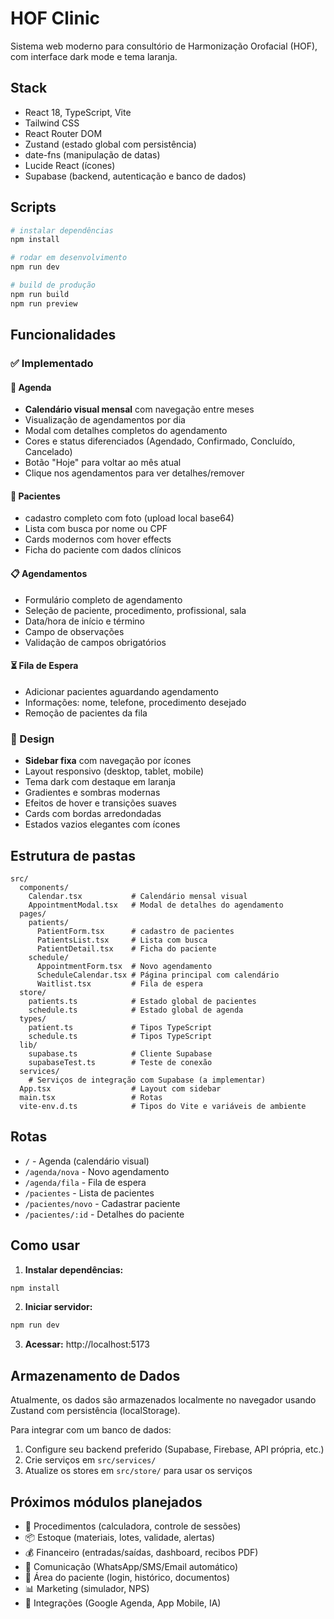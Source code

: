 # HOF Clinic

Sistema web moderno para consultório de Harmonização Orofacial (HOF), com interface dark mode e tema laranja.

## Stack
- React 18, TypeScript, Vite
- Tailwind CSS
- React Router DOM
- Zustand (estado global com persistência)
- date-fns (manipulação de datas)
- Lucide React (ícones)
- Supabase (backend, autenticação e banco de dados)

## Scripts
```bash
# instalar dependências
npm install

# rodar em desenvolvimento
npm run dev

# build de produção
npm run build
npm run preview
```

## Funcionalidades

### ✅ Implementado

#### 📅 Agenda
- **Calendário visual mensal** com navegação entre meses
- Visualização de agendamentos por dia
- Modal com detalhes completos do agendamento
- Cores e status diferenciados (Agendado, Confirmado, Concluído, Cancelado)
- Botão "Hoje" para voltar ao mês atual
- Clique nos agendamentos para ver detalhes/remover

#### 👥 Pacientes
- cadastro completo com foto (upload local base64)
- Lista com busca por nome ou CPF
- Cards modernos com hover effects
- Ficha do paciente com dados clínicos

#### 📋 Agendamentos
- Formulário completo de agendamento
- Seleção de paciente, procedimento, profissional, sala
- Data/hora de início e término
- Campo de observações
- Validação de campos obrigatórios

#### ⏳ Fila de Espera
- Adicionar pacientes aguardando agendamento
- Informações: nome, telefone, procedimento desejado
- Remoção de pacientes da fila

### 🎨 Design
- **Sidebar fixa** com navegação por ícones
- Layout responsivo (desktop, tablet, mobile)
- Tema dark com destaque em laranja
- Gradientes e sombras modernas
- Efeitos de hover e transições suaves
- Cards com bordas arredondadas
- Estados vazios elegantes com ícones

## Estrutura de pastas
```
src/
  components/
    Calendar.tsx           # Calendário mensal visual
    AppointmentModal.tsx   # Modal de detalhes do agendamento
  pages/
    patients/
      PatientForm.tsx      # cadastro de pacientes
      PatientsList.tsx     # Lista com busca
      PatientDetail.tsx    # Ficha do paciente
    schedule/
      AppointmentForm.tsx  # Novo agendamento
      ScheduleCalendar.tsx # Página principal com calendário
      Waitlist.tsx         # Fila de espera
  store/
    patients.ts            # Estado global de pacientes
    schedule.ts            # Estado global de agenda
  types/
    patient.ts             # Tipos TypeScript
    schedule.ts            # Tipos TypeScript
  lib/
    supabase.ts            # Cliente Supabase
    supabaseTest.ts        # Teste de conexão
  services/
    # Serviços de integração com Supabase (a implementar)
  App.tsx                  # Layout com sidebar
  main.tsx                 # Rotas
  vite-env.d.ts            # Tipos do Vite e variáveis de ambiente
```

## Rotas
- `/` - Agenda (calendário visual)
- `/agenda/nova` - Novo agendamento
- `/agenda/fila` - Fila de espera
- `/pacientes` - Lista de pacientes
- `/pacientes/novo` - Cadastrar paciente
- `/pacientes/:id` - Detalhes do paciente

## Como usar

1. **Instalar dependências:**
```bash
npm install
```

2. **Iniciar servidor:**
```bash
npm run dev
```

3. **Acessar:** http://localhost:5173

## Armazenamento de Dados

Atualmente, os dados são armazenados localmente no navegador usando Zustand com persistência (localStorage).

Para integrar com um banco de dados:
1. Configure seu backend preferido (Supabase, Firebase, API própria, etc.)
2. Crie serviços em `src/services/`
3. Atualize os stores em `src/store/` para usar os serviços

## Próximos módulos planejados
- 💊 Procedimentos (calculadora, controle de sessões)
- 📦 Estoque (materiais, lotes, validade, alertas)
- 💰 Financeiro (entradas/saídas, dashboard, recibos PDF)
- 📱 Comunicação (WhatsApp/SMS/Email automático)
- 🔐 Área do paciente (login, histórico, documentos)
- 📊 Marketing (simulador, NPS)
- 🔗 Integrações (Google Agenda, App Mobile, IA)

